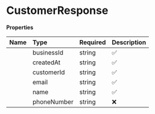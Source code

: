# CustomerResponse



**Properties**

| Name | Type | Required | Description |
| :-------- | :----------| :----------| :----------|
    | businessId | string | ✅ |  |
    | createdAt | string | ✅ |  |
    | customerId | string | ✅ |  |
    | email | string | ✅ |  |
    | name | string | ✅ |  |
    | phoneNumber | string | ❌ |  |




<!-- This file was generated by liblab | https://liblab.com/ -->